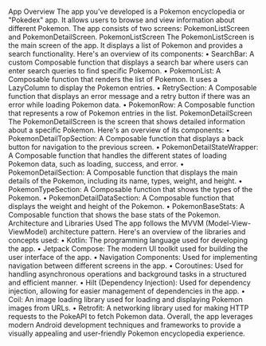 App Overview
The app you've developed is a Pokemon encyclopedia or "Pokedex" app. It allows users to browse and view information about different Pokemon. The app consists of two screens: PokemonListScreen and PokemonDetailScreen.
PokemonListScreen
The PokemonListScreen is the main screen of the app. It displays a list of Pokemon and provides a search functionality. Here's an overview of its components:
•	SearchBar: A custom Composable function that displays a search bar where users can enter search queries to find specific Pokemon.
•	PokemonList: A Composable function that renders the list of Pokemon. It uses a LazyColumn to display the Pokemon entries.
•	RetrySection: A Composable function that displays an error message and a retry button if there was an error while loading Pokemon data.
•	PokemonRow: A Composable function that represents a row of Pokemon entries in the list.
PokemonDetailScreen
The PokemonDetailScreen is the screen that shows detailed information about a specific Pokemon. Here's an overview of its components:
•	PokemonDetailTopSection: A Composable function that displays a back button for navigation to the previous screen.
•	PokemonDetailStateWrapper: A Composable function that handles the different states of loading Pokemon data, such as loading, success, and error.
•	PokemonDetailSection: A Composable function that displays the main details of the Pokemon, including its name, types, weight, and height.
•	PokemonTypeSection: A Composable function that shows the types of the Pokemon.
•	PokemonDetailDataSection: A Composable function that displays the weight and height of the Pokemon.
•	PokemonBaseStats: A Composable function that shows the base stats of the Pokemon.
Architecture and Libraries Used
The app follows the MVVM (Model-View-ViewModel) architecture pattern. Here's an overview of the libraries and concepts used:
•	Kotlin: The programming language used for developing the app.
•	Jetpack Compose: The modern UI toolkit used for building the user interface of the app.
•	Navigation Components: Used for implementing navigation between different screens in the app.
•	Coroutines: Used for handling asynchronous operations and background tasks in a structured and efficient manner.
•	Hilt (Dependency Injection): Used for dependency injection, allowing for easier management of dependencies in the app.
•	Coil: An image loading library used for loading and displaying Pokemon images from URLs.
•	Retrofit: A networking library used for making HTTP requests to the PokeAPI to fetch Pokemon data.
Overall, the app leverages modern Android development techniques and frameworks to provide a visually appealing and user-friendly Pokemon encyclopedia experience.

